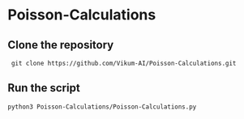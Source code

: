 # Poisson-Calculations

## Clone the repository
``` git clone https://github.com/Vikum-AI/Poisson-Calculations.git```

## Run the script
```python3 Poisson-Calculations/Poisson-Calculations.py```
